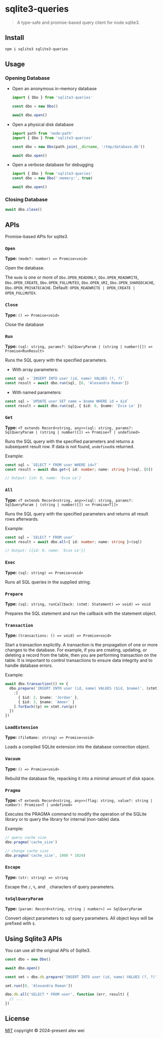 # sqlite3-queries

> A type-safe and promise-based query client for node sqlite3.

## Install

```sh
npm i sqlite3 sqlite3-queries
```

## Usage

### Opening Database

- Open an anonymous in-memory database

  ```ts
  import { Dbo } from 'sqlite3-queries'

  const dbo = new Dbo()

  await dbo.open()
  ```

- Open a physical disk database

  ```ts
  import path from 'node:path'
  import { Dbo } from 'sqlite3-queries'

  const dbo = new Dbo(path.join(__dirname, '/tmp/database.db'))

  await dbo.open()
  ```

- Open a verbose database for debugging

  ```ts
  import { Dbo } from 'sqlite3-queries'
  const dbo = new Dbo(':memory:', true)

  await dbo.open()
  ```

### Closing Database

```ts
await dbo.close()
```

## APIs

Promise-based APIs for sqlite3.

### `Open`

**Type:** `(mode?: number) => Promise<void>`

Open the database.

The `mode` is one or more of `Dbo.OPEN_READONLY`, `Dbo.OPEN_READWRITE`, `Dbo.OPEN_CREATE`, `Dbo.OPEN_FULLMUTEX`, `Dbo.OPEN_URI`, `Dbo.OPEN_SHAREDCACHE`, `Dbo.OPEN_PRIVATECACHE`. Default: `OPEN_READWRITE | OPEN_CREATE | OPEN_FULLMUTEX`.

### `Close`

**Type:** `() => Promise<void>`

Close the database

### `Run`

**Type:** `(sql: string, params?: SqlQueryParam | (string | number)[]) => Promise<RunResult>`

Runs the SQL query with the specified parameters.

- With array parameters:

```ts
const sql = `INSERT INTO user (id, name) VALUES (?, ?)`
const result = await dbo.run(sql, [0, 'Alexandra Roman'])
```

- With named parameters:

```ts
const sql = `UPDATE user SET name = $name WHERE id = $id`
const result = await dbo.run(sql, { $id: 0, $name: 'Evie Le' })
```

### `Get`

**Type:** `<T extends Record<string, any>>(sql: string, params?: SqlQueryParam | (string | number)[]) => Promise<T | undefined>`

Runs the SQL query with the specified parameters and returns a subsequent result row. If data is not found, `undefined`is returned.

Example:

```ts
const sql = `SELECT * FROM user WHERE id=?`
const result = await dbo.get<{ id: number; name: string }>(sql, [0])

// Output: {id: 0, name: 'Evie Le'}
```

### `All`

**Type:** `<T extends Record<string, any>>(sql: string, params?: SqlQueryParam | (string | number)[]) => Promise<T[]>`

Runs the SQL query with the specified parameters and returns all result rows afterwards.

Example:

```ts
const sql = `SELECT * FROM user`
const result = await dbo.all<{ id: number; name: string }>(sql)

// Output: [{id: 0, name: 'Evie Le'}]
```

### `Exec`

**Type:** `(sql: string) => Promise<void>`

Runs all SQL queries in the supplied string.

### `Prepare`

**Type:** `(sql: string, runCallback: (stmt: Statement) => void) => void`

Prepares the SQL statement and run the callback with the statement object.

### `Transaction`

**Type:** `(transactions: () => void) => Promise<void>`

Start a transaction explicitly. A transaction is the propagation of one or more changes to the database. For example, if you are creating, updating, or deleting a record from the table, then you are performing transaction on the table. It is important to control transactions to ensure data integrity and to handle database errors.

Example:

```ts
await dbo.transaction(() => {
  dbo.prepare('INSERT INTO user (id, name) VALUES ($id, $name)', (stmt) => {
    ;[
      { $id: 2, $name: 'Jordan' },
      { $id: 3, $name: `Ameer` }
    ].forEach((p) => stmt.run(p))
  })
})
```

### `LoadExtension`

**Type:** `(fileName: string) => Promise<void>`

Loads a compiled SQLite extension into the database connection object.

### `Vacuum`

**Type:** `() => Promise<void>`

Rebuild the database file, repacking it into a minimal amount of disk space.

### `Pragma`

**Type:** `<T extends Record<string, any>>(flag: string, value?: string | number): Promise<T | undefined>`

Executes the PRAGMA command to modify the operation of the SQLite library or to query the library for internal (non-table) data.

Example:

```js
// query cache size
dbo.pragma('cache_size')

// change cache size
dbo.pragma('cache_size', 1000 * 1024)
```

### `Escape`

**Type:** `(str: string) => string`

Escape the `/`, `%`, and `_` characters of query parameters.

### `toSqlQueryParam`

**Type:** `(param: Record<string, string | number>) => SqlQueryParam`

Convert object parameters to sql query parameters. All object keys will be prefixed with `$`.

## Using Sqlite3 APIs

You can use all the original APIs of Sqlite3.

```ts
const dbo = new Dbo()

await dbo.open()

const smt = dbo.db.prepare('INSERT INTO user (id, name) VALUES (?, ?)')

smt.run([0, 'Alexandra Roman'])

dbo.db.all('SELECT * FROM user', function (err, result) {
  // ...
})
```

## License

[MIT](./LICENSE) copyright © 2024-present alex wei
